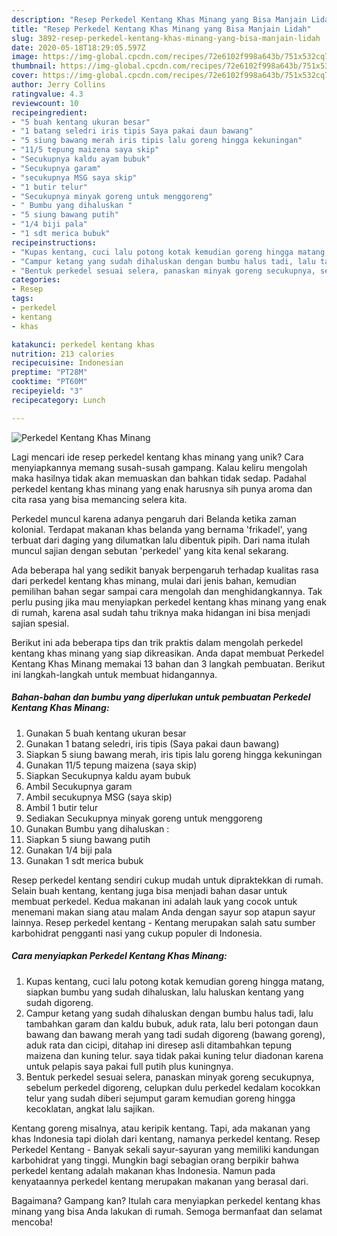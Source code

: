 ```yaml
---
description: "Resep Perkedel Kentang Khas Minang yang Bisa Manjain Lidah"
title: "Resep Perkedel Kentang Khas Minang yang Bisa Manjain Lidah"
slug: 3892-resep-perkedel-kentang-khas-minang-yang-bisa-manjain-lidah
date: 2020-05-18T18:29:05.597Z
image: https://img-global.cpcdn.com/recipes/72e6102f998a643b/751x532cq70/perkedel-kentang-khas-minang-foto-resep-utama.jpg
thumbnail: https://img-global.cpcdn.com/recipes/72e6102f998a643b/751x532cq70/perkedel-kentang-khas-minang-foto-resep-utama.jpg
cover: https://img-global.cpcdn.com/recipes/72e6102f998a643b/751x532cq70/perkedel-kentang-khas-minang-foto-resep-utama.jpg
author: Jerry Collins
ratingvalue: 4.3
reviewcount: 10
recipeingredient:
- "5 buah kentang ukuran besar"
- "1 batang seledri iris tipis Saya pakai daun bawang"
- "5 siung bawang merah iris tipis lalu goreng hingga kekuningan"
- "11/5 tepung maizena saya skip"
- "Secukupnya kaldu ayam bubuk"
- "Secukupnya garam"
- "secukupnya MSG saya skip"
- "1 butir telur"
- "Secukupnya minyak goreng untuk menggoreng"
- " Bumbu yang dihaluskan "
- "5 siung bawang putih"
- "1/4 biji pala"
- "1 sdt merica bubuk"
recipeinstructions:
- "Kupas kentang, cuci lalu potong kotak kemudian goreng hingga matang, siapkan bumbu yang sudah dihaluskan, lalu haluskan kentang yang sudah digoreng."
- "Campur ketang yang sudah dihaluskan dengan bumbu halus tadi, lalu tambahkan garam dan kaldu bubuk, aduk rata, lalu beri potongan daun bawang dan bawang merah yang tadi sudah digoreng (bawang goreng), aduk rata dan cicipi, ditahap ini diresep asli ditambahkan tepung maizena dan kuning telur. saya tidak pakai kuning telur diadonan karena untuk pelapis saya pakai full putih plus kuningnya."
- "Bentuk perkedel sesuai selera, panaskan minyak goreng secukupnya, sebelum perkedel digoreng, celupkan dulu perkedel kedalam kocokkan telur yang sudah diberi sejumput garam kemudian goreng hingga kecoklatan, angkat lalu sajikan."
categories:
- Resep
tags:
- perkedel
- kentang
- khas

katakunci: perkedel kentang khas 
nutrition: 213 calories
recipecuisine: Indonesian
preptime: "PT28M"
cooktime: "PT60M"
recipeyield: "3"
recipecategory: Lunch

---
```



![Perkedel Kentang Khas Minang](https://img-global.cpcdn.com/recipes/72e6102f998a643b/751x532cq70/perkedel-kentang-khas-minang-foto-resep-utama.jpg)

Lagi mencari ide resep perkedel kentang khas minang yang unik? Cara menyiapkannya memang susah-susah gampang. Kalau keliru mengolah maka hasilnya tidak akan memuaskan dan bahkan tidak sedap. Padahal perkedel kentang khas minang yang enak harusnya sih punya aroma dan cita rasa yang bisa memancing selera kita.

Perkedel muncul karena adanya pengaruh dari Belanda ketika zaman kolonial. Terdapat makanan khas belanda yang bernama &#39;frikadel&#39;, yang terbuat dari daging yang dilumatkan lalu dibentuk pipih. Dari nama itulah muncul sajian dengan sebutan &#39;perkedel&#39; yang kita kenal sekarang.

Ada beberapa hal yang sedikit banyak berpengaruh terhadap kualitas rasa dari perkedel kentang khas minang, mulai dari jenis bahan, kemudian pemilihan bahan segar sampai cara mengolah dan menghidangkannya. Tak perlu pusing jika mau menyiapkan perkedel kentang khas minang yang enak di rumah, karena asal sudah tahu triknya maka hidangan ini bisa menjadi sajian spesial.


Berikut ini ada beberapa tips dan trik praktis dalam mengolah perkedel kentang khas minang yang siap dikreasikan. Anda dapat membuat Perkedel Kentang Khas Minang memakai 13 bahan dan 3 langkah pembuatan. Berikut ini langkah-langkah untuk membuat hidangannya.

<!--inarticleads1-->

##### Bahan-bahan dan bumbu yang diperlukan untuk pembuatan Perkedel Kentang Khas Minang:

1. Gunakan 5 buah kentang ukuran besar
1. Gunakan 1 batang seledri, iris tipis (Saya pakai daun bawang)
1. Siapkan 5 siung bawang merah, iris tipis lalu goreng hingga kekuningan
1. Gunakan 11/5 tepung maizena (saya skip)
1. Siapkan Secukupnya kaldu ayam bubuk
1. Ambil Secukupnya garam
1. Ambil secukupnya MSG (saya skip)
1. Ambil 1 butir telur
1. Sediakan Secukupnya minyak goreng untuk menggoreng
1. Gunakan  Bumbu yang dihaluskan :
1. Siapkan 5 siung bawang putih
1. Gunakan 1/4 biji pala
1. Gunakan 1 sdt merica bubuk


Resep perkedel kentang sendiri cukup mudah untuk dipraktekkan di rumah. Selain buah kentang, kentang juga bisa menjadi bahan dasar untuk membuat perkedel. Kedua makanan ini adalah lauk yang cocok untuk menemani makan siang atau malam Anda dengan sayur sop atapun sayur lainnya. Resep perkedel kentang - Kentang merupakan salah satu sumber karbohidrat pengganti nasi yang cukup populer di Indonesia. 

<!--inarticleads2-->

##### Cara menyiapkan Perkedel Kentang Khas Minang:

1. Kupas kentang, cuci lalu potong kotak kemudian goreng hingga matang, siapkan bumbu yang sudah dihaluskan, lalu haluskan kentang yang sudah digoreng.
1. Campur ketang yang sudah dihaluskan dengan bumbu halus tadi, lalu tambahkan garam dan kaldu bubuk, aduk rata, lalu beri potongan daun bawang dan bawang merah yang tadi sudah digoreng (bawang goreng), aduk rata dan cicipi, ditahap ini diresep asli ditambahkan tepung maizena dan kuning telur. saya tidak pakai kuning telur diadonan karena untuk pelapis saya pakai full putih plus kuningnya.
1. Bentuk perkedel sesuai selera, panaskan minyak goreng secukupnya, sebelum perkedel digoreng, celupkan dulu perkedel kedalam kocokkan telur yang sudah diberi sejumput garam kemudian goreng hingga kecoklatan, angkat lalu sajikan.


Kentang goreng misalnya, atau keripik kentang. Tapi, ada makanan yang khas Indonesia tapi diolah dari kentang, namanya perkedel kentang. Resep Perkedel Kentang - Banyak sekali sayur-sayuran yang memiliki kandungan karbohidrat yang tinggi. Mungkin bagi sebagian orang berpikir bahwa perkedel kentang adalah makanan khas Indonesia. Namun pada kenyataannya perkedel kentang merupakan makanan yang berasal dari. 

Bagaimana? Gampang kan? Itulah cara menyiapkan perkedel kentang khas minang yang bisa Anda lakukan di rumah. Semoga bermanfaat dan selamat mencoba!
